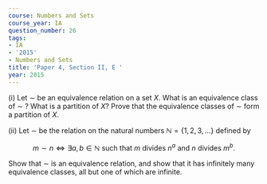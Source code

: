 ```yaml
---
course: Numbers and Sets
course_year: IA
question_number: 26
tags:
- IA
- '2015'
- Numbers and Sets
title: 'Paper 4, Section II, E '
year: 2015
---
```




(i) Let $\sim$ be an equivalence relation on a set $X$. What is an equivalence class of $\sim$ ? What is a partition of $X ?$ Prove that the equivalence classes of $\sim$ form a partition of $X$.

(ii) Let $\sim$ be the relation on the natural numbers $\mathbb{N}=\{1,2,3, \ldots\}$ defined by

$$m \sim n \Longleftrightarrow \exists a, b \in \mathbb{N} \text { such that } m \text { divides } n^{a} \text { and } n \text { divides } m^{b} .$$

Show that $\sim$ is an equivalence relation, and show that it has infinitely many equivalence classes, all but one of which are infinite.